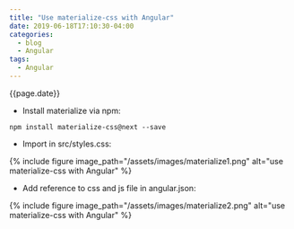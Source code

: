 ```yaml
---
title: "Use materialize-css with Angular"
date: 2019-06-18T17:10:30-04:00
categories:
  - blog
  - Angular
tags:
  - Angular
---
```


{{page.date}}

* Install materialize via npm:

```
npm install materialize-css@next --save
```

* Import in src/styles.css:

{% include figure image_path="/assets/images/materialize1.png" alt="use materialize-css with Angular" %}

* Add reference to css and js file in angular.json:

{% include figure image_path="/assets/images/materialize2.png" alt="use materialize-css with Angular" %}